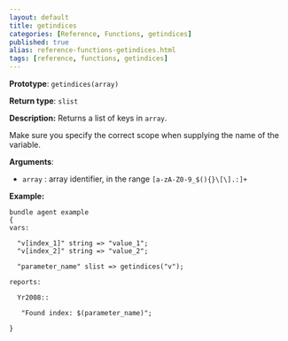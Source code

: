 ```yaml
---
layout: default
title: getindices
categories: [Reference, Functions, getindices]
published: true
alias: reference-functions-getindices.html
tags: [reference, functions, getindices]
---
```


**Prototype**: `getindices(array)`

**Return type**: `slist`

**Description:** Returns a list of keys in `array`.

Make sure you specify the correct scope when supplying the name of the
variable.

**Arguments**:

* `array` : array identifier, in the range
`[a-zA-Z0-9_$(){}\[\].:]+`

**Example:**

```cf3
bundle agent example
{
vars:

  "v[index_1]" string => "value_1";
  "v[index_2]" string => "value_2";

  "parameter_name" slist => getindices("v");

reports:

  Yr2008::

   "Found index: $(parameter_name)";

}
```
